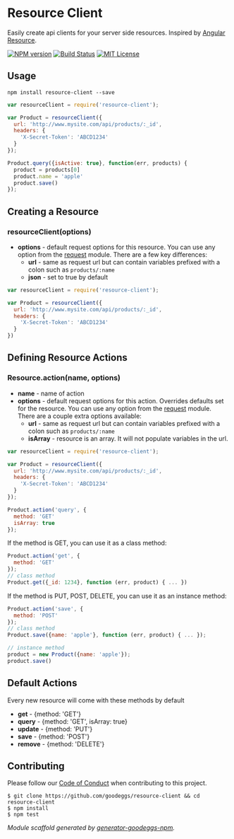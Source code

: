 # Resource Client

Easily create api clients for your server side resources. Inspired by [Angular Resource](https://docs.angularjs.org/api/ngResource/service/$resource).

[![NPM version](http://img.shields.io/npm/v/resource-client.svg?style=flat-square)](https://www.npmjs.org/package/resource-client)
[![Build Status](http://img.shields.io/travis/goodeggs/resource-client.svg?style=flat-square)](https://travis-ci.org/goodeggs/resource-client)
[![MIT License](http://img.shields.io/badge/license-MIT-blue.svg?style=flat-square)](https://github.com/goodeggs/resource-client/blob/master/LICENSE.md)

## Usage

```
npm install resource-client --save
```

```javascript
var resourceClient = require('resource-client');

var Product = resourceClient({
  url: 'http://www.mysite.com/api/products/:_id',
  headers: {
    'X-Secret-Token': 'ABCD1234'
  }
});

Product.query({isActive: true}, function(err, products) {
  product = products[0]
  product.name = 'apple'
  product.save()
});
```

## Creating a Resource

### resourceClient(options)

- **options** - default request options for this resource. You can use any option from the [request](https://github.com/request/request) module. There are a few key differences:
  - **url** - same as request url but can contain variables prefixed with a colon such as `products/:name`
  - **json** - set to true by default


```javascript
var resourceClient = require('resource-client');

var Product = resourceClient({
  url: 'http://www.mysite.com/api/products/:_id',
  headers: {
    'X-Secret-Token': 'ABCD1234'
  }
})
```

## Defining Resource Actions

### Resource.action(name, options)

- **name** - name of action
- **options** - default request options for this action. Overrides defaults set for the resource. You can use any option from the [request](https://github.com/request/request) module. There are a couple extra options available:
  - **url** - same as request url but can contain variables prefixed with a colon such as `products/:name`
  - **isArray** - resource is an array. It will not populate variables in the url.

```javascript
var resourceClient = require('resource-client');

var Product = resourceClient({
  url: 'http://www.mysite.com/api/products/:_id',
  headers: {
    'X-Secret-Token': 'ABCD1234'
  }
});

Product.action('query', {
  method: 'GET'
  isArray: true
});
```

If the method is GET, you can use it as a class method:
```javascript
Product.action('get', {
  method: 'GET'
});
// class method
Product.get({_id: 1234}, function (err, product) { ... })
```
If the method is PUT, POST, DELETE, you can use it as an instance method:
```javascript
Product.action('save', {
  method: 'POST'
});
// class method
Product.save({name: 'apple'}, function (err, product) { ... });

// instance method
product = new Product({name: 'apple'});
product.save()
```

## Default Actions

Every new resource will come with these methods by default

- **get** - {method: 'GET'}
- **query** - {method: 'GET', isArray: true}
- **update** - {method: 'PUT'}
- **save** - {method: 'POST'}
- **remove** - {method: 'DELETE'}

## Contributing

Please follow our [Code of Conduct](https://github.com/goodeggs/mongoose-webdriver/blob/master/CODE_OF_CONDUCT.md)
when contributing to this project.

```
$ git clone https://github.com/goodeggs/resource-client && cd resource-client
$ npm install
$ npm test
```

_Module scaffold generated by [generator-goodeggs-npm](https://github.com/goodeggs/generator-goodeggs-npm)._
